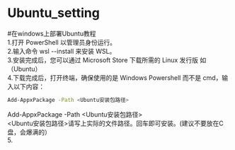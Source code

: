 # Ubuntu_setting

#在windows上部署Ubuntu教程  
1.打开 PowerShell 以管理员身份运行。  
2.输入命令 wsl --install 来安装 WSL。  
3.安装完成后，您可以通过 Microsoft Store 下载所需的 Linux 发行版  如（Ubuntu）  
4.下载完成后，打开终端，确保使用的是 Windows Powershell 而不是 cmd，输入以下内容：  
```bash
Add-AppxPackage -Path <Ubuntu安装包路径> 
```
   Add-AppxPackage -Path <Ubuntu安装包路径>   
   <Ubuntu安装包路径>请写上实际的文件路径。回车即可安装。(建议不要放在C盘，会爆满的）  
5.   
